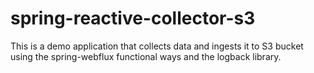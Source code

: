 # spring-reactive-collector-s3
This is a demo application that collects data and ingests it to S3 bucket using the spring-webflux functional ways and the logback library.
